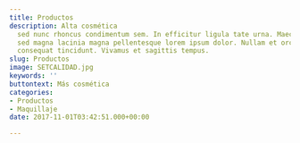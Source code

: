 ```yaml
---
title: Productos
description: Alta cosmética
  sed nunc rhoncus condimentum sem. In efficitur ligula tate urna. Maecenas massa
  sed magna lacinia magna pellentesque lorem ipsum dolor. Nullam et orci eu lorem
  consequat tincidunt. Vivamus et sagittis tempus.
slug: Productos
image: SETCALIDAD.jpg
keywords: ''
buttontext: Más cosmética
categories:
- Productos
- Maquillaje
date: 2017-11-01T03:42:51.000+00:00

---
```


